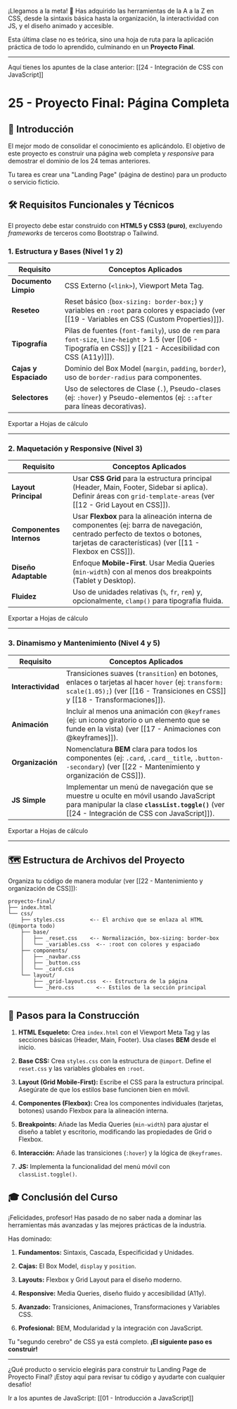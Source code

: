 ¡Llegamos a la meta! 🚀 Has adquirido las herramientas de la A a la Z en CSS, desde la sintaxis básica hasta la organización, la interactividad con JS, y el diseño animado y accesible.

Esta última clase no es teórica, sino una hoja de ruta para la aplicación práctica de todo lo aprendido, culminando en un **Proyecto Final**.

---

Aquí tienes los apuntes de la clase anterior: [[24 - Integración de CSS con JavaScript]]

# 25 - Proyecto Final: Página Completa

## 📌 Introducción

El mejor modo de consolidar el conocimiento es aplicándolo. El objetivo de este proyecto es construir una página web completa y _responsive_ para demostrar el dominio de los 24 temas anteriores.

Tu tarea es crear una "Landing Page" (página de destino) para un producto o servicio ficticio.

## 🛠️ Requisitos Funcionales y Técnicos

El proyecto debe estar construido con **HTML5 y CSS3 (puro)**, excluyendo _frameworks_ de terceros como Bootstrap o Tailwind.

### 1. Estructura y Bases (Nivel 1 y 2)

|Requisito|Conceptos Aplicados|
|---|---|
|**Documento Limpio**|CSS Externo (`<link>`), Viewport Meta Tag.|
|**Reseteo**|Reset básico (`box-sizing: border-box;`) y variables en `:root` para colores y espaciado (ver [[19 - Variables en CSS (Custom Properties)]]).|
|**Tipografía**|Pilas de fuentes (`font-family`), uso de `rem` para `font-size`, `line-height` > 1.5 (ver [[06 - Tipografía en CSS]] y [[21 - Accesibilidad con CSS (A11y)]]).|
|**Cajas y Espaciado**|Dominio del Box Model (`margin`, `padding`, `border`), uso de `border-radius` para componentes.|
|**Selectores**|Uso de selectores de Clase (`.`), Pseudo-clases (ej: `:hover`) y Pseudo-elementos (ej: `::after` para líneas decorativas).|

Exportar a Hojas de cálculo

---

### 2. Maquetación y Responsive (Nivel 3)

|Requisito|Conceptos Aplicados|
|---|---|
|**Layout Principal**|Usar **CSS Grid** para la estructura principal (Header, Main, Footer, Sidebar si aplica). Definir áreas con `grid-template-areas` (ver [[12 - Grid Layout en CSS]]).|
|**Componentes Internos**|Usar **Flexbox** para la alineación interna de componentes (ej: barra de navegación, centrado perfecto de textos o botones, tarjetas de características) (ver [[11 - Flexbox en CSS]]).|
|**Diseño Adaptable**|Enfoque **Mobile-First**. Usar Media Queries (`min-width`) con al menos dos breakpoints (Tablet y Desktop).|
|**Fluidez**|Uso de unidades relativas (`%`, `fr`, `rem`) y, opcionalmente, `clamp()` para tipografía fluida.|

Exportar a Hojas de cálculo

---

### 3. Dinamismo y Mantenimiento (Nivel 4 y 5)

|Requisito|Conceptos Aplicados|
|---|---|
|**Interactividad**|Transiciones suaves (`transition`) en botones, enlaces o tarjetas al hacer `hover` (ej: `transform: scale(1.05);`) (ver [[16 - Transiciones en CSS]] y [[18 - Transformaciones]]).|
|**Animación**|Incluir al menos una animación con `@keyframes` (ej: un icono giratorio o un elemento que se funde en la vista) (ver [[17 - Animaciones con @keyframes]]).|
|**Organización**|Nomenclatura **BEM** clara para todos los componentes (ej: `.card`, `.card__title`, `.button--secondary`) (ver [[22 - Mantenimiento y organización de CSS]]).|
|**JS Simple**|Implementar un menú de navegación que se muestre u oculte en móvil usando JavaScript para manipular la clase **`classList.toggle()`** (ver [[24 - Integración de CSS con JavaScript]]).|

Exportar a Hojas de cálculo

---

## 🗺️ Estructura de Archivos del Proyecto

Organiza tu código de manera modular (ver [[22 - Mantenimiento y organización de CSS]]):

```
proyecto-final/
├── index.html
└── css/
    ├── styles.css        <-- El archivo que se enlaza al HTML (@importa todo)
    ├── base/
    │   ├── _reset.css    <-- Normalización, box-sizing: border-box
    │   └── _variables.css  <-- :root con colores y espaciado
    ├── components/
    │   ├── _navbar.css
    │   ├── _button.css
    │   └── _card.css
    └── layout/
        ├── _grid-layout.css  <-- Estructura de la página
        └── _hero.css       <-- Estilos de la sección principal
```

---

## 📝 Pasos para la Construcción

1. **HTML Esqueleto:** Crea `index.html` con el Viewport Meta Tag y las secciones básicas (Header, Main, Footer). Usa clases **BEM** desde el inicio.
    
2. **Base CSS:** Crea `styles.css` con la estructura de `@import`. Define el `reset.css` y las variables globales en `:root`.
    
3. **Layout (Grid Mobile-First):** Escribe el CSS para la estructura principal. Asegúrate de que los estilos base funcionen bien en móvil.
    
4. **Componentes (Flexbox):** Crea los componentes individuales (tarjetas, botones) usando Flexbox para la alineación interna.
    
5. **Breakpoints:** Añade las Media Queries (`min-width`) para ajustar el diseño a tablet y escritorio, modificando las propiedades de Grid o Flexbox.
    
6. **Interacción:** Añade las transiciones (`:hover`) y la lógica de `@keyframes`.
    
7. **JS:** Implementa la funcionalidad del menú móvil con `classList.toggle()`.
    

## 🎓 Conclusión del Curso

¡Felicidades, profesor! Has pasado de no saber nada a dominar las herramientas más avanzadas y las mejores prácticas de la industria.

Has dominado:

1. **Fundamentos:** Sintaxis, Cascada, Especificidad y Unidades.
    
2. **Cajas:** El Box Model, `display` y `position`.
    
3. **Layouts:** Flexbox y Grid Layout para el diseño moderno.
    
4. **Responsive:** Media Queries, diseño fluido y accesibilidad (A11y).
    
5. **Avanzado:** Transiciones, Animaciones, Transformaciones y Variables CSS.
    
6. **Profesional:** BEM, Modularidad y la integración con JavaScript.
    

Tu "segundo cerebro" de CSS ya está completo. **¡El siguiente paso es construir!**

---

¿Qué producto o servicio elegirás para construir tu Landing Page de Proyecto Final? ¡Estoy aquí para revisar tu código y ayudarte con cualquier desafío!

Ir a los apuntes de JavaScript: [[01 - Introducción a JavaScript]]